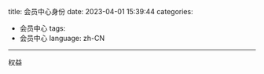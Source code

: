 title: 会员中心身份
date: 2023-04-01 15:39:44
categories:
- 会员中心
tags:
- 会员中心
language: zh-CN
---
权益
<!-- more -->